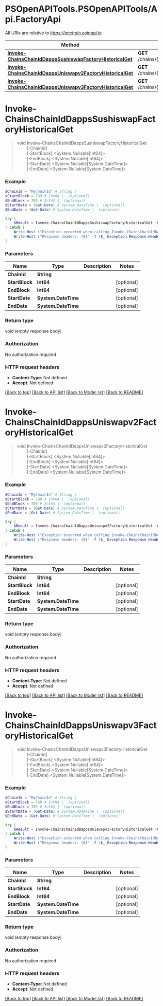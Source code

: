 # PSOpenAPITools.PSOpenAPITools/Api.FactoryApi

All URIs are relative to *https://onchain.coinapi.io*

Method | HTTP request | Description
------------- | ------------- | -------------
[**Invoke-ChainsChainIdDappsSushiswapFactoryHistoricalGet**](FactoryApi.md#Invoke-ChainsChainIdDappsSushiswapFactoryHistoricalGet) | **GET** /chains/{chain_id}/dapps/sushiswap/factory/historical | 
[**Invoke-ChainsChainIdDappsUniswapv2FactoryHistoricalGet**](FactoryApi.md#Invoke-ChainsChainIdDappsUniswapv2FactoryHistoricalGet) | **GET** /chains/{chain_id}/dapps/uniswapv2/factory/historical | 
[**Invoke-ChainsChainIdDappsUniswapv3FactoryHistoricalGet**](FactoryApi.md#Invoke-ChainsChainIdDappsUniswapv3FactoryHistoricalGet) | **GET** /chains/{chain_id}/dapps/uniswapv3/factory/historical | 


<a name="Invoke-ChainsChainIdDappsSushiswapFactoryHistoricalGet"></a>
# **Invoke-ChainsChainIdDappsSushiswapFactoryHistoricalGet**
> void Invoke-ChainsChainIdDappsSushiswapFactoryHistoricalGet<br>
> &nbsp;&nbsp;&nbsp;&nbsp;&nbsp;&nbsp;&nbsp;&nbsp;[-ChainId] <String><br>
> &nbsp;&nbsp;&nbsp;&nbsp;&nbsp;&nbsp;&nbsp;&nbsp;[-StartBlock] <System.Nullable[Int64]><br>
> &nbsp;&nbsp;&nbsp;&nbsp;&nbsp;&nbsp;&nbsp;&nbsp;[-EndBlock] <System.Nullable[Int64]><br>
> &nbsp;&nbsp;&nbsp;&nbsp;&nbsp;&nbsp;&nbsp;&nbsp;[-StartDate] <System.Nullable[System.DateTime]><br>
> &nbsp;&nbsp;&nbsp;&nbsp;&nbsp;&nbsp;&nbsp;&nbsp;[-EndDate] <System.Nullable[System.DateTime]><br>



### Example
```powershell
$ChainId = "MyChainId" # String | 
$StartBlock = 789 # Int64 |  (optional)
$EndBlock = 789 # Int64 |  (optional)
$StartDate = (Get-Date) # System.DateTime |  (optional)
$EndDate = (Get-Date) # System.DateTime |  (optional)

try {
    $Result = Invoke-ChainsChainIdDappsSushiswapFactoryHistoricalGet -ChainId $ChainId -StartBlock $StartBlock -EndBlock $EndBlock -StartDate $StartDate -EndDate $EndDate
} catch {
    Write-Host ("Exception occurred when calling Invoke-ChainsChainIdDappsSushiswapFactoryHistoricalGet: {0}" -f ($_.ErrorDetails | ConvertFrom-Json))
    Write-Host ("Response headers: {0}" -f ($_.Exception.Response.Headers | ConvertTo-Json))
}
```

### Parameters

Name | Type | Description  | Notes
------------- | ------------- | ------------- | -------------
 **ChainId** | **String**|  | 
 **StartBlock** | **Int64**|  | [optional] 
 **EndBlock** | **Int64**|  | [optional] 
 **StartDate** | **System.DateTime**|  | [optional] 
 **EndDate** | **System.DateTime**|  | [optional] 

### Return type

void (empty response body)

### Authorization

No authorization required

### HTTP request headers

 - **Content-Type**: Not defined
 - **Accept**: Not defined

[[Back to top]](#) [[Back to API list]](../README.md#documentation-for-api-endpoints) [[Back to Model list]](../README.md#documentation-for-models) [[Back to README]](../README.md)

<a name="Invoke-ChainsChainIdDappsUniswapv2FactoryHistoricalGet"></a>
# **Invoke-ChainsChainIdDappsUniswapv2FactoryHistoricalGet**
> void Invoke-ChainsChainIdDappsUniswapv2FactoryHistoricalGet<br>
> &nbsp;&nbsp;&nbsp;&nbsp;&nbsp;&nbsp;&nbsp;&nbsp;[-ChainId] <String><br>
> &nbsp;&nbsp;&nbsp;&nbsp;&nbsp;&nbsp;&nbsp;&nbsp;[-StartBlock] <System.Nullable[Int64]><br>
> &nbsp;&nbsp;&nbsp;&nbsp;&nbsp;&nbsp;&nbsp;&nbsp;[-EndBlock] <System.Nullable[Int64]><br>
> &nbsp;&nbsp;&nbsp;&nbsp;&nbsp;&nbsp;&nbsp;&nbsp;[-StartDate] <System.Nullable[System.DateTime]><br>
> &nbsp;&nbsp;&nbsp;&nbsp;&nbsp;&nbsp;&nbsp;&nbsp;[-EndDate] <System.Nullable[System.DateTime]><br>



### Example
```powershell
$ChainId = "MyChainId" # String | 
$StartBlock = 789 # Int64 |  (optional)
$EndBlock = 789 # Int64 |  (optional)
$StartDate = (Get-Date) # System.DateTime |  (optional)
$EndDate = (Get-Date) # System.DateTime |  (optional)

try {
    $Result = Invoke-ChainsChainIdDappsUniswapv2FactoryHistoricalGet -ChainId $ChainId -StartBlock $StartBlock -EndBlock $EndBlock -StartDate $StartDate -EndDate $EndDate
} catch {
    Write-Host ("Exception occurred when calling Invoke-ChainsChainIdDappsUniswapv2FactoryHistoricalGet: {0}" -f ($_.ErrorDetails | ConvertFrom-Json))
    Write-Host ("Response headers: {0}" -f ($_.Exception.Response.Headers | ConvertTo-Json))
}
```

### Parameters

Name | Type | Description  | Notes
------------- | ------------- | ------------- | -------------
 **ChainId** | **String**|  | 
 **StartBlock** | **Int64**|  | [optional] 
 **EndBlock** | **Int64**|  | [optional] 
 **StartDate** | **System.DateTime**|  | [optional] 
 **EndDate** | **System.DateTime**|  | [optional] 

### Return type

void (empty response body)

### Authorization

No authorization required

### HTTP request headers

 - **Content-Type**: Not defined
 - **Accept**: Not defined

[[Back to top]](#) [[Back to API list]](../README.md#documentation-for-api-endpoints) [[Back to Model list]](../README.md#documentation-for-models) [[Back to README]](../README.md)

<a name="Invoke-ChainsChainIdDappsUniswapv3FactoryHistoricalGet"></a>
# **Invoke-ChainsChainIdDappsUniswapv3FactoryHistoricalGet**
> void Invoke-ChainsChainIdDappsUniswapv3FactoryHistoricalGet<br>
> &nbsp;&nbsp;&nbsp;&nbsp;&nbsp;&nbsp;&nbsp;&nbsp;[-ChainId] <String><br>
> &nbsp;&nbsp;&nbsp;&nbsp;&nbsp;&nbsp;&nbsp;&nbsp;[-StartBlock] <System.Nullable[Int64]><br>
> &nbsp;&nbsp;&nbsp;&nbsp;&nbsp;&nbsp;&nbsp;&nbsp;[-EndBlock] <System.Nullable[Int64]><br>
> &nbsp;&nbsp;&nbsp;&nbsp;&nbsp;&nbsp;&nbsp;&nbsp;[-StartDate] <System.Nullable[System.DateTime]><br>
> &nbsp;&nbsp;&nbsp;&nbsp;&nbsp;&nbsp;&nbsp;&nbsp;[-EndDate] <System.Nullable[System.DateTime]><br>



### Example
```powershell
$ChainId = "MyChainId" # String | 
$StartBlock = 789 # Int64 |  (optional)
$EndBlock = 789 # Int64 |  (optional)
$StartDate = (Get-Date) # System.DateTime |  (optional)
$EndDate = (Get-Date) # System.DateTime |  (optional)

try {
    $Result = Invoke-ChainsChainIdDappsUniswapv3FactoryHistoricalGet -ChainId $ChainId -StartBlock $StartBlock -EndBlock $EndBlock -StartDate $StartDate -EndDate $EndDate
} catch {
    Write-Host ("Exception occurred when calling Invoke-ChainsChainIdDappsUniswapv3FactoryHistoricalGet: {0}" -f ($_.ErrorDetails | ConvertFrom-Json))
    Write-Host ("Response headers: {0}" -f ($_.Exception.Response.Headers | ConvertTo-Json))
}
```

### Parameters

Name | Type | Description  | Notes
------------- | ------------- | ------------- | -------------
 **ChainId** | **String**|  | 
 **StartBlock** | **Int64**|  | [optional] 
 **EndBlock** | **Int64**|  | [optional] 
 **StartDate** | **System.DateTime**|  | [optional] 
 **EndDate** | **System.DateTime**|  | [optional] 

### Return type

void (empty response body)

### Authorization

No authorization required

### HTTP request headers

 - **Content-Type**: Not defined
 - **Accept**: Not defined

[[Back to top]](#) [[Back to API list]](../README.md#documentation-for-api-endpoints) [[Back to Model list]](../README.md#documentation-for-models) [[Back to README]](../README.md)

